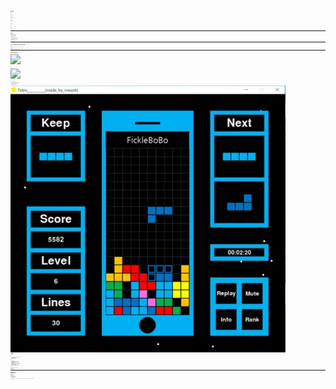 <span style="font-size:5%">

# 📝 프로필

✔ 이름

    육민우

✔ 나이  

    만 26살(97년생)

✔ 거주지

    노량진(지하철 20분, 도보 15분)

✔ MBTI

    ISFJ(F 95% 이상)

✔ 혈액형

    A

✔ 주량

    소주 0.5 ~ 1.5병

✔ 음악

    힙합, 여자 아이돌, 기타 한국 노래

✔ 운동

    🏊‍♀️수영
    🚲따릉이
    🏓탁구

--------------------------------------------------

# 🧐 성격

✔ 화가 잘 나지 않는 온화한 편

✔ 장난치는 것을 아주 좋아함

✔ 부탁하는 것을 어려워 함

✔ 계획적으로 살려고 노력하지만 게으름

✔ 혼자 관찰하거나 분석하는거 좋아함

✔ 감정 표현을 잘 못함

✔ 삘 받으면 맘대로 함

--------------------------------------------------

# ⛏ 전공 - 건설환경공학부(토목심화트랙)
건설경제학

    경제 공부가 돈벌이 뿐만 아니라 역사, 산업을 이해하는데 중요하다는 것을 느낌

물순환플랜트공학

    "검색하면 나오는 걸 암기하는데 시간낭비를 하지마라"

--------------------------------------------------

# 💻 개발 경험(2년 전)
<img src="https://img.shields.io/badge/C-A8B9CC?style=for-the-badge&logo=c&logoColor=white">

✔ 열혈 C

✔ 열혈 자료구조

<img src="https://img.shields.io/badge/Python-3776AB?style=for-the-badge&logo=python&logoColor=white">

✔ Do it! 점프 투 파이썬

✔ Do it! 자료구조와 함께 배우는 알고리즘 입문

✔ 나도코딩 유튜브 프로젝트 클론코딩

✔ 토이프로젝트로 테트리스 구현

![Tetris](./tetris.jpg)
--------------------------------------------------

# 🙄 TMI
## 😮

- 서울에 대한 로망이 있음 -> 노량진으로 그냥 이사 옮
- 비트코인하다가 물려서 힘듦
- 유튜브 항상 2배속으로 봄

## 😄

- 싸밥은 주로 B 먹음
- 배라가면 체리쥬빌레 항상 담음(민초 안먹음)
- 다이노탱, 메타몽, 고양이(랙돌) 좋아함
- 사주 좋아함(타로X)
- 향수 시향 다니는거 좋아하고 모으는 것도 좋아함
- 청소, 빨래, 설거지 몰아서 하는거 좋아함
- 지식 유튜브 보는거 좋아함
- 지하철타는 거 좋아하는데 1호선은 싫어함

## 😅

- 버섯, 가지, 브로콜리, 선지 안먹음
- 젓가락질 꼰대
- 디자인 똥손

--------------------------------------------------

# 💪 SSAFY 목표
0. 깃 마스터 하기
1. 자바의 정석
2. 클린 코드
3. 생각하는 프로그래밍
4. 헤드 퍼스트 디자인 패턴
5. 이펙티브 자바
```
이번 주 로봇퀘스트부터 쉽지 않아서 앞으로 정말 더 열심히 해야겠다고 다짐했으며, 제가 선택한 길인만큼 하루하루 겸손하게 열심히 공부하자

최종 목표 : 프리랜서
```
</span>
